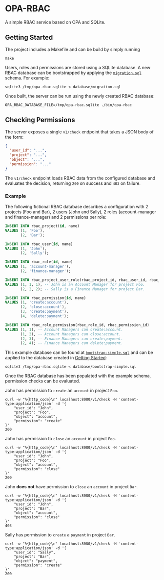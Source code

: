 # OPA-RBAC

A simple RBAC service based on OPA and SQLite.

## Getting Started

The project includes a Makefile and can be build by simply running

```shell
make
```

Users, roles and permissions are stored using a SQLite database. A new RBAC
database can be bootstrapped by applying the 
[`migration.sql`](https://github.com/progbits/opa-rbac/blob/main/database/migration.sql)
schema. For example:

```shell
sqlite3 /tmp/opa-rbac.sqlite < database/migration.sql 
```

Once built, the server can be run using the newly created RBAC database:

```shell
OPA_RBAC_DATABASE_FILE=/tmp/opa-rbac.sqlite ./bin/opa-rbac
```

## Checking Permissions

The server exposes a single `v1/check` endpoint that takes a JSON body of the form:

```json
{
  "user_id": "...",
  "project": "...",
  "object": "...",
  "permission": "..."
}
```

The `v1/check` endpoint loads RBAC data from the configured database and
evaluates the decision, returning `200` on success and `403` on failure. 

### Example

The following fictional RBAC database describes a configuration with 2
projects (Foo and Bar), 2 users (John and Sally), 2 roles (account-manager
and finance-manager) and 2 permissions per role:

```sql
INSERT INTO rbac_project(id, name)
VALUES (1, 'Foo'),
       (2, 'Bar');

INSERT INTO rbac_user(id, name)
VALUES (1, 'John'),
       (2, 'Sally');

INSERT INTO rbac_role(id, name)
VALUES (1, 'account-manager'),
       (2, 'finance-manager');

INSERT INTO rbac_project_user_role(rbac_project_id, rbac_user_id, rbac_role_id)
VALUES (1, 1, 1), -- John is an Account Manager for project Foo.
       (2, 2, 2); -- Sally is a Finance Manager for project Bar.

INSERT INTO rbac_permission(id, name)
VALUES (1, 'create:account'),
       (2, 'close:account'),
       (3, 'create:payment'),
       (4, 'delete:payment');

INSERT INTO rbac_role_permission(rbac_role_id, rbac_permission_id)
VALUES (1, 1), -- Account Managers can create:account.
       (1, 2), -- Account Managers can close:account.
       (2, 3), -- Finance Managers can create:payment.
       (2, 4); -- Finance Managers can delete:payment.
```

This example database can be found at [`bootstrap-simple.sql`](https://github.com/progbits/opa-rbac/blob/main/database/bootstrap-simple.sql)
and can be applied to the database created in [Getting Started](#getting-started):

```shell
sqlite3 /tmp/opa-rbac.sqlite < database/bootstrap-simple.sql
```

Once the RBAC database has been populated with the example schema, permission
checks can be evaluated.

John has permission to `create` an `account` in project `Foo`. 

```shell
curl -w "%{http_code}\n" localhost:8080/v1/check -H 'content-type:application/json' -d '{
    "user_id": "John", 
    "project": "Foo", 
    "object": "account", 
    "permission": "create"
}'
200
```

John has permission to `close` an `account` in project `Foo`.

```shell
curl -w "%{http_code}\n" localhost:8080/v1/check -H 'content-type:application/json' -d '{
    "user_id": "John", 
    "project": "Foo", 
    "object": "account", 
    "permission": "close"
}'
200
```

John __does not__ have permission to `close` an `account` in project `Bar`.

```shell
curl -w "%{http_code}\n" localhost:8080/v1/check -H 'content-type:application/json' -d '{
    "user_id": "John", 
    "project": "Bar", 
    "object": "account", 
    "permission": "close"
}'
403
```

Sally has permission to `create` a `payment` in project `Bar`.
```shell
curl -w "%{http_code}\n" localhost:8080/v1/check -H 'content-type:application/json' -d '{
    "user_id": "Sally", 
    "project": "Bar", 
    "object": "payment", 
    "permission": "create"
}'
200
```
